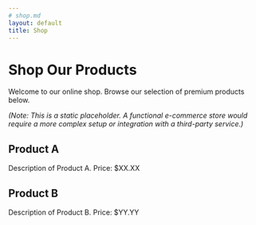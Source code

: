 ```yaml
---
# shop.md
layout: default
title: Shop
---
```


# Shop Our Products

Welcome to our online shop. Browse our selection of premium products below.

*(Note: This is a static placeholder. A functional e-commerce store would require a more complex setup or integration with a third-party service.)*

## Product A
Description of Product A. Price: $XX.XX

## Product B
Description of Product B. Price: $YY.YY
